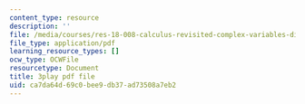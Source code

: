 ```yaml
---
content_type: resource
description: ''
file: /media/courses/res-18-008-calculus-revisited-complex-variables-differential-equations-and-linear-algebra-fall-2011/ca7da64d69c0bee9db37ad73508a7eb2_anICA1XFJ_M.pdf
file_type: application/pdf
learning_resource_types: []
ocw_type: OCWFile
resourcetype: Document
title: 3play pdf file
uid: ca7da64d-69c0-bee9-db37-ad73508a7eb2
---
```

